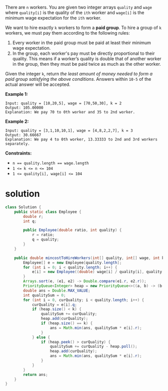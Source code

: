 There are `n` workers. You are given two integer arrays `quality` and `wage` where `quality[i]` is the quality of the `ith` worker and `wage[i]` is the minimum wage expectation for the `ith` worker.

We want to hire exactly `k` workers to form a **paid group**. To hire a group of `k` workers, we must pay them according to the following rules:

1. Every worker in the paid group must be paid at least their minimum wage expectation.
2. In the group, each worker's pay must be directly proportional to their quality. This means if a worker’s quality is double that of another worker in the group, then they must be paid twice as much as the other worker.

Given the integer `k`, return *the least amount of money needed to form a paid group satisfying the above conditions*. Answers within `10-5` of the actual answer will be accepted.

 

**Example 1:**

```
Input: quality = [10,20,5], wage = [70,50,30], k = 2
Output: 105.00000
Explanation: We pay 70 to 0th worker and 35 to 2nd worker.
```

**Example 2:**

```
Input: quality = [3,1,10,10,1], wage = [4,8,2,2,7], k = 3
Output: 30.66667
Explanation: We pay 4 to 0th worker, 13.33333 to 2nd and 3rd workers separately.
```

 

**Constraints:**

- `n == quality.length == wage.length`
- `1 <= k <= n <= 104`
- `1 <= quality[i], wage[i] <= 104`

# solution

```java
class Solution {
    public static class Employee {
        double r;
        int q;

        public Employee(double ratio, int quality) {
            r = ratio;
            q = quality;
        }
    }

    public double mincostToHireWorkers(int[] quality, int[] wage, int k) {
        Employee[] e = new Employee[quality.length];
        for (int i = 0; i < quality.length; i++) {
            e[i] = new Employee((double) wage[i] / quality[i], quality[i]);
        }
        Arrays.sort(e, (e1, e2) -> Double.compare(e1.r, e2.r));
        PriorityQueue<Integer> heap = new PriorityQueue<>((a, b) -> (b - a));
        double ans = Double.MAX_VALUE;
        int qualitySum = 0;
        for (int i = 0, curQuality; i < quality.length; i++) {
            curQuality = e[i].q;
            if (heap.size() < k) {
                qualitySum += curQuality;
                heap.add(curQuality);
                if (heap.size() == k) {
                    ans = Math.min(ans, qualitySum * e[i].r);
                }
            } else {
				if (heap.peek() > curQuality) {
					qualitySum += curQuality - heap.poll();
					heap.add(curQuality);
					ans = Math.min(ans, qualitySum * e[i].r);
				}
			}
        }
        return ans;
    }
}
```

